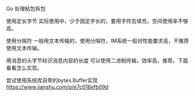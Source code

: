 Go 处理粘包拆包


使用定长字节
实际使用中，少于固定字长的，要用字符去填充，空间使用率不够高。

使用分隔符
一般用文本传输的，使用分隔符，IM系统一般对性能要求高，不推荐使用文本传输。

用消息的头字节标识消息内容的长度
可以使用二进制传输，效率高，推荐。下面看看怎么实现。

尝试使用系统库自带的bytes.Buffer实现
https://www.jianshu.com/p/e7c016efb09d